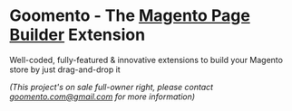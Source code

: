 # Goomento - The [Magento Page Builder](https://goomento.com/) Extension

Well-coded, fully-featured & innovative extensions to build your Magento store by just drag-and-drop it

_(This project's on sale full-owner right, please contact [goomento.com@gmail.com](mailto:goomento.com@gmail.com) for more information)_ 
